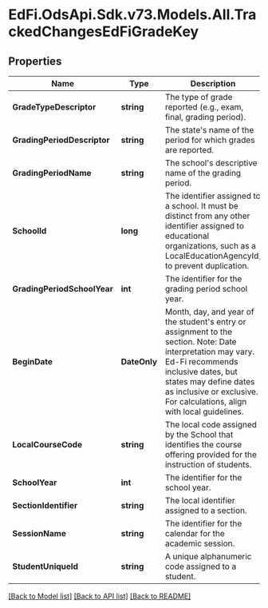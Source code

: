 # EdFi.OdsApi.Sdk.v73.Models.All.TrackedChangesEdFiGradeKey

## Properties

Name | Type | Description | Notes
------------ | ------------- | ------------- | -------------
**GradeTypeDescriptor** | **string** | The type of grade reported (e.g., exam, final, grading period). | [optional] 
**GradingPeriodDescriptor** | **string** | The state&#39;s name of the period for which grades are reported. | [optional] 
**GradingPeriodName** | **string** | The school&#39;s descriptive name of the grading period. | [optional] 
**SchoolId** | **long** | The identifier assigned to a school. It must be distinct from any other identifier assigned to educational organizations, such as a LocalEducationAgencyId, to prevent duplication. | [optional] 
**GradingPeriodSchoolYear** | **int** | The identifier for the grading period school year. | [optional] 
**BeginDate** | **DateOnly** | Month, day, and year of the student&#39;s entry or assignment to the section.  Note: Date interpretation may vary. Ed-Fi recommends inclusive dates, but states may define dates as inclusive or exclusive. For calculations, align with local guidelines. | [optional] 
**LocalCourseCode** | **string** | The local code assigned by the School that identifies the course offering provided for the instruction of students. | [optional] 
**SchoolYear** | **int** | The identifier for the school year. | [optional] 
**SectionIdentifier** | **string** | The local identifier assigned to a section. | [optional] 
**SessionName** | **string** | The identifier for the calendar for the academic session. | [optional] 
**StudentUniqueId** | **string** | A unique alphanumeric code assigned to a student. | [optional] 

[[Back to Model list]](../../README.md#documentation-for-models) [[Back to API list]](../../README.md#documentation-for-api-endpoints) [[Back to README]](../../README.md)


